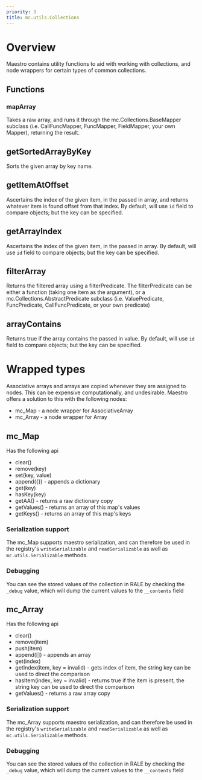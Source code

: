 ```yaml
---
priority: 3
title: mc.utils.Collections
---
```


# Overview

Maestro contains utility functions to aid with working with collections, and node wrappers for certain types of common collections.

## Functions

### mapArray

Takes a raw array, and runs it through the mc.Collections.BaseMapper subclass (i.e. CallFuncMapper, FuncMapper, FieldMapper, your own Mapper), returning the result.

## getSortedArrayByKey

Sorts the given array by key name.

## getItemAtOffset

Ascertains the index of the given item, in the passed in array, and returns whatever item is found offset from that index. By default, will use `id` field to compare objects; but the key can be specified.

## getArrayIndex

Ascertains the index of the given item, in the passed in array. By default, will use `id` field to compare objects; but the key can be specified.

## filterArray

Returns the filtered array using a filterPredicate. The filterPredicate can be either a function (taking one item as the argument), or a mc.Collections.AbstractPredicate subclass (i.e. ValuePredicate, FuncPredicate, CallFuncPredicate, or your own predicate)

## arrayContains

Returns true if the array contains the passed in value. By default, will use `id` field to compare objects; but the key can be specified.

# Wrapped types

Associative arrays and arrays are copied whenever they are assigned to nodes. This can be expensive computationally, and undesirable. Maestro offers a solution to this with the following nodes:

 - mc_Map - a node wrapper for AssociativeArray
 - mc_Array - a node wrapper for Array

## mc_Map

Has the following api
 - clear()
 - remove(key)
 - set(key, value)
 - append({}) - appends a dictionary
 - get(key)
 - hasKey(key)
 - getAA() - returns a raw dictionary copy
 - getValues() - returns an array of this map's values
 - getKeys() - returns an array of this map's keys

### Serialization support

The mc_Map supports maestro serialization, and can therefore be used in the registry's `writeSerializable` and `readSerializable` as well as `mc.utils.Serializable` methods.

### Debugging

You can see the stored values of the collection in RALE by checking the `_debug` value, which will dump the current values to the `__contents` field

## mc_Array

Has the following api
 - clear()
 - remove(item)
 - push(item)
 - append([]) - appends an array
 - get(index)
 - getIndex(item, key = invalid) - gets index of item, the string key can be used to direct the comparison
 - hasItem(index, key = invalid) - returns true if the item is present, the string key can be used to direct the comparison
 - getValues() - returns a raw array copy

### Serialization support

The mc_Array supports maestro serialization, and can therefore be used in the registry's `writeSerializable` and `readSerializable` as well as `mc.utils.Serializable` methods.

### Debugging

You can see the stored values of the collection in RALE by checking the `_debug` value, which will dump the current values to the `__contents` field